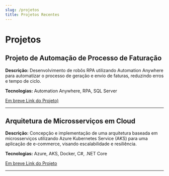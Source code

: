 ```yaml
---
slug: /projetos
title: Projetos Recentes
---
```

# Projetos

## Projeto de Automação de Processo de Faturação

**Descrição:** Desenvolvimento de robôs RPA utilizando Automation Anywhere para automatizar o processo de geração e envio de faturas, reduzindo erros e tempo de ciclo.

**Tecnologias:** Automation Anywhere, RPA, SQL Server

[Em breve Link do Projeto)](#)

---

## Arquitetura de Microsserviços em Cloud

**Descrição:** Concepção e implementação de uma arquitetura baseada em microsserviços utilizando Azure Kubernetes Service (AKS) para uma aplicação de e-commerce, visando escalabilidade e resiliência.

**Tecnologias:** Azure, AKS, Docker, C#, .NET Core

[Em breve Link do Projeto](#)

---

<!--

## Pipeline de CI/CD para Aplicação Java

**Descrição:** Criação de um pipeline de Integração Contínua e Entrega Contínua (CI/CD) utilizando Azure DevOps para automatizar o build, teste e deploy de uma aplicação Java Spring Boot.

**Tecnologias:** Java, SpringBoot, Azure DevOps, Git, Maven

[Em breve Link do Projeto](#)

-->